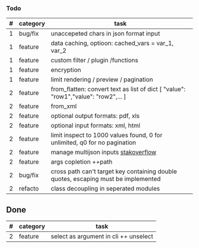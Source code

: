 ### Todo
| #         | category    |   task |
|------------------|-------|--------|
 1 | bug/fix    | unaccepeted chars in json format input
 1 | feature    | data caching, optioon: cached_vars = var_1, var_2
 1 | feature    | custom filter / plugin /functions
 1 | feature    | encryption
 1 | feature    | limit rendering / preview / pagination
 2 | feature    | from_flatten: convert text as list of dict [ "value": "row1","value": "row2",... ]
 2 | feature    | from_xml
 2 | feature    | optional output formats: pdf, xls
 2 | feature    | optional input formats: xml, html
 2 | feature    | limit inspect to 1000 values found, 0 for unlimited, q0 for no pagination
 2 | feature    | manage multijson inputs [stakoverflow](https://stackoverflow.com/questions/27907633/w-to-extract-multiple-json-objects-from-one-file)
 2 | feature    | args copletion ++path
 2 | bug/fix    | cross path can't target key containing double quotes, escaping must be implemented
 2 | refacto    | class decoupling in seperated modules


## Done
| #         | category    |   task |
|------------------|-------|--------|
 2 | feature    | select as argument in cli ++ unselect